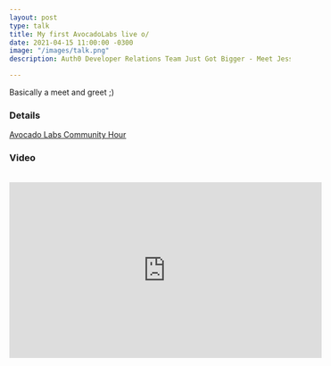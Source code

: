 ```yaml
---
layout: post
type: talk
title: My first AvocadoLabs live o/
date: 2021-04-15 11:00:00 -0300
image: "/images/talk.png"
description: Auth0 Developer Relations Team Just Got Bigger - Meet Jessica Temporal

---
```

Basically a meet and greet ;)

### Details

[Avocado Labs Community Hour](https://avocadolabs.dev/recordings/auth0-developer-relations-team-just-got-bigger-meet-jessica-temporal/)

### Video

<center>
  <br>
<iframe width="560" height="315" src="https://www.youtube.com/embed/zvXtTVURun0" title="YouTube video player" frameborder="0" allow="accelerometer; autoplay; clipboard-write; encrypted-media; gyroscope; picture-in-picture" allowfullscreen></iframe>
</center>